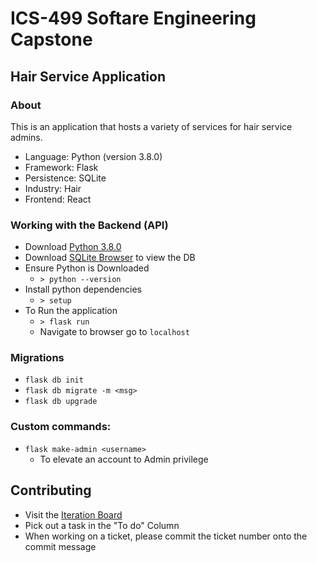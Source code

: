 # ICS-499 Softare Engineering Capstone
## Hair Service Application
### About
This is an application that hosts a variety of services for hair service admins.
- Language: Python (version 3.8.0)
- Framework: Flask
- Persistence: SQLite
- Industry: Hair
- Frontend: React

### Working with the Backend (API)
- Download [Python 3.8.0](https://www.python.org/downloads/release/python-380/)
- Download [SQLite Browser](https://sqlitebrowser.org/dl/) to view the DB
- Ensure Python is Downloaded
  - `> python --version`
- Install python dependencies
  - `> setup`
- To Run the application
  - `> flask run`
  - Navigate to browser go to `localhost`
  
### Migrations
- ```flask db init```
- ```flask db migrate -m <msg>```
- ```flask db upgrade```

### Custom commands:
- ```flask make-admin <username>```
  - To elevate an account to Admin privilege

## Contributing
- Visit the [Iteration Board](https://github.com/ics499-capstone/hair-service-scheduler/projects/1)
- Pick out a task in the "To do" Column
- When working on a ticket, please commit the ticket number onto the commit message